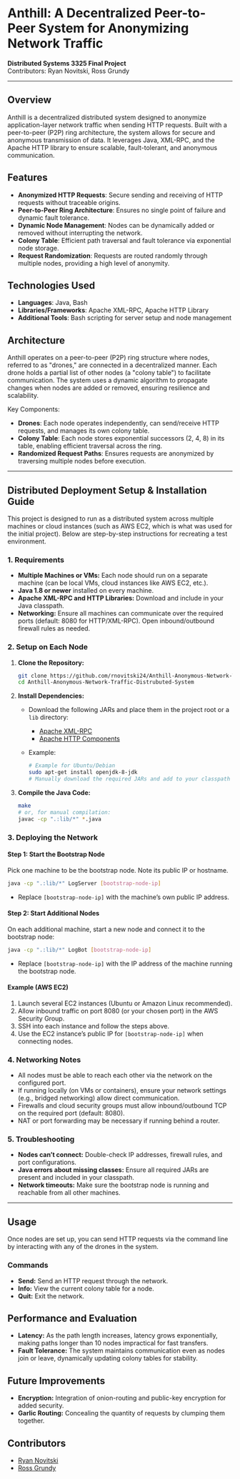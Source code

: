 # Anthill: A Decentralized Peer-to-Peer System for Anonymizing Network Traffic

**Distributed Systems 3325 Final Project**  
Contributors: Ryan Novitski, Ross Grundy

---

## Overview
Anthill is a decentralized distributed system designed to anonymize application-layer network traffic when sending HTTP requests. Built with a peer-to-peer (P2P) ring architecture, the system allows for secure and anonymous transmission of data. It leverages Java, XML-RPC, and the Apache HTTP library to ensure scalable, fault-tolerant, and anonymous communication.

## Features
- **Anonymized HTTP Requests**: Secure sending and receiving of HTTP requests without traceable origins.
- **Peer-to-Peer Ring Architecture**: Ensures no single point of failure and dynamic fault tolerance.
- **Dynamic Node Management**: Nodes can be dynamically added or removed without interrupting the network.
- **Colony Table**: Efficient path traversal and fault tolerance via exponential node storage.
- **Request Randomization**: Requests are routed randomly through multiple nodes, providing a high level of anonymity.

## Technologies Used
- **Languages**: Java, Bash
- **Libraries/Frameworks**: Apache XML-RPC, Apache HTTP Library
- **Additional Tools**: Bash scripting for server setup and node management

## Architecture
Anthill operates on a peer-to-peer (P2P) ring structure where nodes, referred to as "drones," are connected in a decentralized manner. Each drone holds a partial list of other nodes (a "colony table") to facilitate communication. The system uses a dynamic algorithm to propagate changes when nodes are added or removed, ensuring resilience and scalability.

Key Components:
- **Drones**: Each node operates independently, can send/receive HTTP requests, and manages its own colony table.
- **Colony Table**: Each node stores exponential successors (2, 4, 8) in its table, enabling efficient traversal across the ring.
- **Randomized Request Paths**: Ensures requests are anonymized by traversing multiple nodes before execution.

---

## Distributed Deployment Setup & Installation Guide

This project is designed to run as a distributed system across multiple machines or cloud instances (such as AWS EC2, which is what was used for the initial project). Below are step-by-step instructions for recreating a test environment.

### 1. Requirements

- **Multiple Machines or VMs:** Each node should run on a separate machine (can be local VMs, cloud instances like AWS EC2, etc.).
- **Java 1.8 or newer** installed on every machine.
- **Apache XML-RPC and HTTP Libraries:** Download and include in your Java classpath.
- **Networking:** Ensure all machines can communicate over the required ports (default: 8080 for HTTP/XML-RPC). Open inbound/outbound firewall rules as needed.

### 2. Setup on Each Node

1. **Clone the Repository:**
    ```bash
    git clone https://github.com/rnovitski24/Anthill-Anonymous-Network-Traffic-Distrubuted-System.git
    cd Anthill-Anonymous-Network-Traffic-Distrubuted-System
    ```

2. **Install Dependencies:**
    - Download the following JARs and place them in the project root or a `lib` directory:
        - [Apache XML-RPC](https://ws.apache.org/xmlrpc/download.html)
        - [Apache HTTP Components](https://hc.apache.org/downloads.cgi)

    - Example:  
      ```bash
      # Example for Ubuntu/Debian
      sudo apt-get install openjdk-8-jdk
      # Manually download the required JARs and add to your classpath
      ```

3. **Compile the Java Code:**
    ```bash
    make
    # or, for manual compilation:
    javac -cp ".:lib/*" *.java
    ```

### 3. Deploying the Network

#### Step 1: Start the Bootstrap Node

Pick one machine to be the bootstrap node. Note its public IP or hostname.

```bash
java -cp ".:lib/*" LogServer [bootstrap-node-ip]
```
- Replace `[bootstrap-node-ip]` with the machine’s own public IP address.

#### Step 2: Start Additional Nodes

On each additional machine, start a new node and connect it to the bootstrap node:

```bash
java -cp ".:lib/*" LogBot [bootstrap-node-ip]
```
- Replace `[bootstrap-node-ip]` with the IP address of the machine running the bootstrap node.

#### Example (AWS EC2)

1. Launch several EC2 instances (Ubuntu or Amazon Linux recommended).
2. Allow inbound traffic on port 8080 (or your chosen port) in the AWS Security Group.
3. SSH into each instance and follow the steps above.
4. Use the EC2 instance’s public IP for `[bootstrap-node-ip]` when connecting nodes.

### 4. Networking Notes

- All nodes must be able to reach each other via the network on the configured port.
- If running locally (on VMs or containers), ensure your network settings (e.g., bridged networking) allow direct communication.
- Firewalls and cloud security groups must allow inbound/outbound TCP on the required port (default: 8080).
- NAT or port forwarding may be necessary if running behind a router.

### 5. Troubleshooting

- **Nodes can’t connect:** Double-check IP addresses, firewall rules, and port configurations.
- **Java errors about missing classes:** Ensure all required JARs are present and included in your classpath.
- **Network timeouts:** Make sure the bootstrap node is running and reachable from all other machines.

---

## Usage
Once nodes are set up, you can send HTTP requests via the command line by interacting with any of the drones in the system.

### Commands

- **Send:** Send an HTTP request through the network.
- **Info:** View the current colony table for a node.
- **Quit:** Exit the network.

## Performance and Evaluation

- **Latency:** As the path length increases, latency grows exponentially, making paths longer than 10 nodes impractical for fast transfers.
- **Fault Tolerance:** The system maintains communication even as nodes join or leave, dynamically updating colony tables for stability.

## Future Improvements

- **Encryption:** Integration of onion-routing and public-key encryption for added security.
- **Garlic Routing:** Concealing the quantity of requests by clumping them together.

## Contributors

- [Ryan Novitski](https://github.com/rnovitski24)
- [Ross Grundy](https://github.com/rgrundy202)
